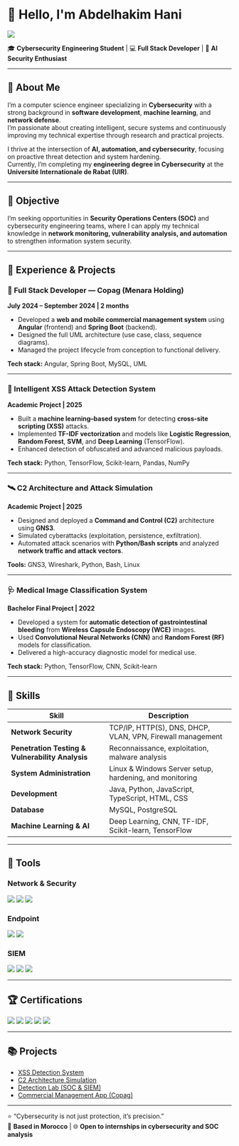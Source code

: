 # 👋 Hello, I'm Abdelhakim Hani  
<a href="https://www.linkedin.com/in/abdelhakim-hani"><img src="https://img.shields.io/badge/-LinkedIn-0072b1?&style=for-the-badge&logo=linkedin&logoColor=white" /></a>

🎓 **Cybersecurity Engineering Student** | 💻 **Full Stack Developer** | 🔐 **AI Security Enthusiast**

---

## 🧩 About Me  
I’m a computer science engineer specializing in **Cybersecurity** with a strong background in **software development**, **machine learning**, and **network defense**.  
I’m passionate about creating intelligent, secure systems and continuously improving my technical expertise through research and practical projects.

I thrive at the intersection of **AI, automation, and cybersecurity**, focusing on proactive threat detection and system hardening.  
Currently, I’m completing my **engineering degree in Cybersecurity** at the **Université Internationale de Rabat (UIR)**.

---

## 🎯 Objective  
I’m seeking opportunities in **Security Operations Centers (SOC)** and cybersecurity engineering teams, where I can apply my technical knowledge in **network monitoring, vulnerability analysis, and automation** to strengthen information system security.

---

## 💼 Experience & Projects  

### 🧱 Full Stack Developer — Copag (Menara Holding)  
**July 2024 – September 2024 | 2 months**  
- Developed a **web and mobile commercial management system** using **Angular** (frontend) and **Spring Boot** (backend).  
- Designed the full UML architecture (use case, class, sequence diagrams).  
- Managed the project lifecycle from conception to functional delivery.  

**Tech stack:** Angular, Spring Boot, MySQL, UML  

---

### 🧠 Intelligent XSS Attack Detection System  
**Academic Project | 2025**  
- Built a **machine learning–based system** for detecting **cross-site scripting (XSS)** attacks.  
- Implemented **TF-IDF vectorization** and models like **Logistic Regression**, **Random Forest**, **SVM**, and **Deep Learning** (TensorFlow).  
- Enhanced detection of obfuscated and advanced malicious payloads.

**Tech stack:** Python, TensorFlow, Scikit-learn, Pandas, NumPy  

---

### 🛰️ C2 Architecture and Attack Simulation  
**Academic Project | 2025**  
- Designed and deployed a **Command and Control (C2)** architecture using **GNS3**.  
- Simulated cyberattacks (exploitation, persistence, exfiltration).  
- Automated attack scenarios with **Python/Bash scripts** and analyzed **network traffic and attack vectors**.

**Tools:** GNS3, Wireshark, Python, Bash, Linux  

---

### 🩺 Medical Image Classification System  
**Bachelor Final Project | 2022**  
- Developed a system for **automatic detection of gastrointestinal bleeding** from **Wireless Capsule Endoscopy (WCE)** images.  
- Used **Convolutional Neural Networks (CNN)** and **Random Forest (RF)** models for classification.  
- Delivered a high-accuracy diagnostic model for medical use.

**Tech stack:** Python, TensorFlow, CNN, Scikit-learn  

---

## 🧠 Skills

| Skill | Description |
|-------|--------------|
| **Network Security** | TCP/IP, HTTP(S), DNS, DHCP, VLAN, VPN, Firewall management |
| **Penetration Testing & Vulnerability Analysis** | Reconnaissance, exploitation, malware analysis |
| **System Administration** | Linux & Windows Server setup, hardening, and monitoring |
| **Development** | Java, Python, JavaScript, TypeScript, HTML, CSS |
| **Database** | MySQL, PostgreSQL |
| **Machine Learning & AI** | Deep Learning, CNN, TF-IDF, Scikit-learn, TensorFlow |

---

## 🧰 Tools

### **Network & Security**
<div>
    <img src="https://img.shields.io/badge/-Wireshark-1679A7?&style=for-the-badge&logo=Wireshark&logoColor=white" />
    <img src="https://img.shields.io/badge/-Suricata-EF3B2D?&style=for-the-badge&logo=Suricata&logoColor=white" />
    <img src="https://img.shields.io/badge/-Zeek-777BB4?&style=for-the-badge&logo=Zeek&logoColor=white" />
</div>

### **Endpoint**
<div>
    <img src="https://img.shields.io/badge/-Microsoft_Defender_for_Endpoint-00A4EF?&style=for-the-badge&logo=Microsoft&logoColor=white" />
    <img src="https://img.shields.io/badge/-Velociraptor-4B275F?&style=for-the-badge&logo=Velociraptor&logoColor=white" />
</div>

### **SIEM**
<div>
    <img src="https://img.shields.io/badge/-Microsoft_Sentinel-0078D4?&style=for-the-badge&logo=Microsoft&logoColor=white" />
    <img src="https://img.shields.io/badge/-Splunk-000000?&style=for-the-badge&logo=Splunk&logoColor=white" />
    <img src="https://img.shields.io/badge/-Elastic-005571?&style=for-the-badge&logo=Elastic&logoColor=white" />
</div>

---

## 🏆 Certifications
<div>
<img src="https://img.shields.io/badge/-CompTIA_Security%2B-FF0000?&style=for-the-badge&logo=CompTIA&logoColor=white" />
<img src="https://img.shields.io/badge/-CompTIA_Network%2B-007ACC?&style=for-the-badge&logo=CompTIA&logoColor=white" />
<img src="https://img.shields.io/badge/-CompTIA_A%2B-4D4D4D?&style=for-the-badge&logo=CompTIA&logoColor=white" />
<img src="https://img.shields.io/badge/-CDSA-006400?&style=for-the-badge&logoColor=white" />
<img src="https://img.shields.io/badge/-CCD-000080?&style=for-the-badge&logoColor=white" />
</div>

---

## 📚 Projects
- [XSS Detection System](https://github.com/Abdelhakim-Hani/XSS-Detection)
- [C2 Architecture Simulation](https://github.com/Abdelhakim-Hani/C2-Architecture)
- [Detection Lab (SOC & SIEM)](https://github.com/Abdelhakim-Hani/Detection-Lab)
- [Commercial Management App (Copag)](https://github.com/Abdelhakim-Hani/Commercial-Management-App)

---

⭐ “Cybersecurity is not just protection, it’s precision.”  
📍 **Based in Morocco** | 🌐 **Open to internships in cybersecurity and SOC analysis**

